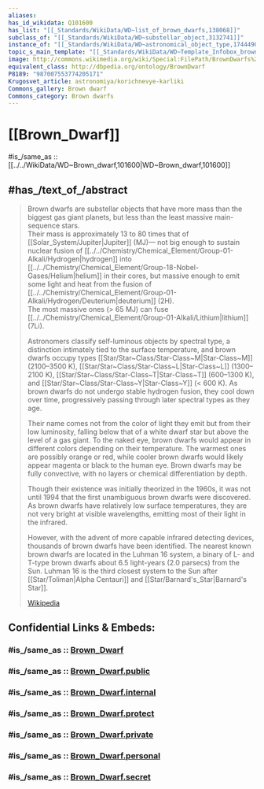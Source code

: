 ```yaml
---
aliases: 
has_id_wikidata: Q101600
has_list: "[[_Standards/WikiData/WD~list_of_brown_dwarfs,138068]]"
subclass_of: "[[_Standards/WikiData/WD~substellar_object,3132741]]"
instance_of: "[[_Standards/WikiData/WD~astronomical_object_type,17444909]]"
topic_s_main_template: "[[_Standards/WikiData/WD~Template_Infobox_brown_dwarf,25816887]]"
image: http://commons.wikimedia.org/wiki/Special:FilePath/BrownDwarfs%20Comparison%2001.png
equivalent_class: http://dbpedia.org/ontology/BrownDwarf
P8189: "987007553774205171"
Krugosvet_article: astronomiya/korichnevye-karliki
Commons_gallery: Brown dwarf
Commons_category: Brown dwarfs
---
```


# [[Brown_Dwarf]] 

#is_/same_as :: [[../../WikiData/WD~Brown_dwarf,101600|WD~Brown_dwarf,101600]] 

## #has_/text_of_/abstract 

> Brown dwarfs are substellar objects that have more mass than the biggest gas giant planets, 
> but less than the least massive main-sequence stars.  
> Their mass is approximately 13 to 80 times that of [[Solar_System/Jupiter|Jupiter]] (MJ)—
> not big enough to sustain nuclear fusion of [[../../Chemistry/Chemical_Element/Group-01-Alkali/Hydrogen|hydrogen]] into [[../../Chemistry/Chemical_Element/Group-18-Nobel-Gases/Helium|helium]] in their cores, 
> but massive enough to emit some light and heat from the fusion of [[../../Chemistry/Chemical_Element/Group-01-Alkali/Hydrogen/Deuterium|deuterium]] (2H).  
> The most massive ones (> 65 MJ) can fuse [[../../Chemistry/Chemical_Element/Group-01-Alkali/Lithium|lithium]] (7Li).
>
> Astronomers classify self-luminous objects by spectral type, 
> a distinction intimately tied to the surface temperature, and brown dwarfs occupy 
> types [[Star/Star~Class/Star-Class~M|Star-Class~M]] (2100–3500 K), [[Star/Star~Class/Star-Class~L|Star-Class~L]] (1300–2100 K), [[Star/Star~Class/Star-Class~T|Star-Class~T]] (600–1300 K), and [[Star/Star~Class/Star-Class~Y|Star-Class~Y]] (< 600 K). 
> As brown dwarfs do not undergo stable hydrogen fusion, they cool down over time, 
> progressively passing through later spectral types as they age.
>
> Their name comes not from the color of light they emit but from their low luminosity, 
> falling below that of a white dwarf star but above the level of a gas giant. 
> To the naked eye, brown dwarfs would appear in different colors 
> depending on their temperature. 
> The warmest ones are possibly orange or red, 
> while cooler brown dwarfs would likely appear magenta or black to the human eye. 
> Brown dwarfs may be fully convective, with no layers or chemical differentiation by depth.
>
> Though their existence was initially theorized in the 1960s, 
> it was not until 1994 that the first unambiguous brown dwarfs were discovered. 
> As brown dwarfs have relatively low surface temperatures, 
> they are not very bright at visible wavelengths, emitting most of their light in the infrared. 
> 
> However, with the advent of more capable infrared detecting devices, 
> thousands of brown dwarfs have been identified. 
> The nearest known brown dwarfs are located in the Luhman 16 system, 
> a binary of L- and T-type brown dwarfs about 6.5 light-years (2.0 parsecs) from the Sun. 
> Luhman 16 is the third closest system to the Sun after [[Star/Toliman|Alpha Centauri]] and [[Star/Barnard's_Star|Barnard's Star]].
>
> [Wikipedia](https://en.wikipedia.org/wiki/Brown%20dwarf) 


## Confidential Links & Embeds: 

### #is_/same_as :: [Brown_Dwarf](/_Standards/Astronomy/Brown_Dwarf.md) 

### #is_/same_as :: [Brown_Dwarf.public](/_public/Astronomy/Brown_Dwarf.public.md) 

### #is_/same_as :: [Brown_Dwarf.internal](/_internal/Astronomy/Brown_Dwarf.internal.md) 

### #is_/same_as :: [Brown_Dwarf.protect](/_protect/Astronomy/Brown_Dwarf.protect.md) 

### #is_/same_as :: [Brown_Dwarf.private](/_private/Astronomy/Brown_Dwarf.private.md) 

### #is_/same_as :: [Brown_Dwarf.personal](/_personal/Astronomy/Brown_Dwarf.personal.md) 

### #is_/same_as :: [Brown_Dwarf.secret](/_secret/Astronomy/Brown_Dwarf.secret.md)


